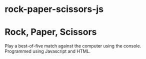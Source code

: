 # rock-paper-scissors-js

# Rock, Paper, Scissors

<p>Play a best-of-five match against the computer using the console.<br>
Programmed using Javascript and HTML.</p>
